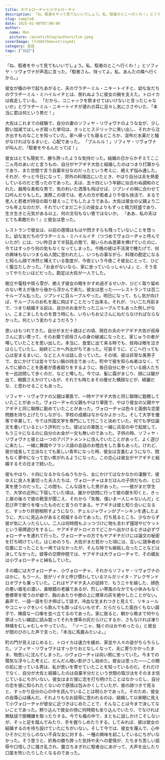 ```yaml
---
title: 大ヴォローヂャと小ヴォローヂャ
description: 「ね、馭者をやって見てもいいでしょう。私、馭者のとこへ行くわ！」とソフィヤ・リヴォヴナが声高に言った
slug: sample8
date: 2025-01-08T07:00:00
author:
  name: Mon
  picture: /assets/blog/authors/tim.jpeg
coverImage: l7v6bktbmevxtrinym4i
category: 昔話
tags: ["日記"]
---
```


「ね、馭者をやって見てもいいでしょう。私、馭者のとこへ行くわ！」とソフィヤ・リヴォヴナが声高に言った、「馭者さん、待ってよ。私、あんたの隣へ行くから。」

彼女が橇の中で起ちあがると、夫のヴラヂーミル・ニキートイチと、幼な友だちのヴラヂーミル・ミハイルイチとは、倒れぬように彼女の腕を支えた。トロイカは疾走している。
「だから、コニャックを飲ませてはいけないと言ったじゃないか」とヴラヂーミル・ニキートイチが連れの耳に忌々し気にささやいた、「本当に君は何という男だ！」

大佐はこれまでの経験で、自分の妻のソフィヤ・リヴォヴナのような女が、少し酔い加減ではしゃぎ廻った挙句は、きっとヒステリックに笑い出し、それから泣き出すものなことを知っていた。家へ帰っても寝るどころか、湿布だ水薬だと騒がなければなるまいと、心配であった。
「ブルルル！」ソフィヤ・リヴォヴナが叫んだ、「馭者をやるんだってば！」

彼女はとても陽気で、勝ち誇ったような気持だった。結婚の日からかぞえてここ二ヵ月のあいだと言うもの、自分がヤアギチ大佐と結婚したのはつまり打算からであり、また世間で言う自棄半分なのだったという考えに、絶えず悩み通した。それが、やっと今日になって、郊外の料理店にいたとき、やはり自分は夫を熱愛しているのだと悟ったのであった。夫は、五十四という年齢に似合わぬ調和のとれた、器用な柔和な男で、気の利いた洒落も飛ばせば、ジプシイの唄に合わせて口吟んだりもした。実際この頃では、老人の方が若者より千倍も快活で、まるで老人と若者が持役の取り替えっこでもしたようである。大佐は彼女の父親より二つも年上なのだが、それでいてまだ二十三の彼女よりもずっと精力旺盛であり、生き生きと元気がある以上、何の文句もない筈ではないか。
『ああ、私の夫はとても素敵だわ！』と彼女は思った。

レストランで彼女は、以前の感情はもはや閃きすらも残っていないことを悟った。幼な友だちのヴラヂーミル・ミハイルイチ（つづめてヴォローヂャと呼んでいたが）には、つい昨日まで半狂乱の態で、報いられぬ思慕を捧げていたのに、今ではすっかり何の気もなくなってしまった。今晩の彼は不活溌で睡たげで、何の興味もないつまらぬ人間に思われたし、いつもの事ながら、料理の勘定になると知らん顔で冷然と構えている態度が、今夜という今夜こそ彼女にとって、ひどく腹立たしかった。「お金がないなら、家に坐っていらっしゃいよ」と、そう言ってやりたいほどだった。勘定は大佐が一人でした。

樹立や電柱や斑ら雪が、絶えず彼女の眼をかすめ過ぎるせいか、ひどく取り留めのない考えが後から後から浮かんで来た。彼女は思った――レストランでは百二十ルーブル払った。ジプシイに百ルーブルやった。明日になって、もし気が向けば、千ルーブルのお札を風に飛ばすことだって出来る。それが、つい二た月前まで、つまり結婚する前は、自分のお金がたった三ルーブルでもあった例しがない。こまごましたものを買う時にも、いちいちお父さんにねだらなければならなかった。何という変わりようだろう！

思いはもつれてきた。自分がまだ十歳ほどの頃、現在の夫のヤアギチ大佐が叔母さんに言い寄って、そのお蔭で叔母さんの身の破滅になったと、家じゅうの者が噂していたことを思い出した。本当に、食堂に出て来る時でも、叔母は眼を泣きはらしていたし、始終どこかへ外出がちであった。可哀そうに、どこへ行っても心は安まるまいに、などと人々は話し合っていた。その頃、彼は非常な美男子で、女にかけては並々でない腕の持主であった。町中で彼を知らぬ者はなく、てんでに彼のことを医者が患者廻りをするように、毎日自分に参っている婦人たちを一巡訪問して歩くのだ、などと噂した。今では、髪に霜がまじり、顔には皺が出て、眼鏡さえかけているが、それでも時たまその痩せた横顔などが、綺麗だな、と思わせることもあった。

ソフィヤ・リヴォヴナの父親は軍医で、一時ヤアギチ大佐と同じ聯隊に勤務していたことがあった。ヴォローヂャの父親もやはり軍医で、やはり彼女の父親やヤアギチと同じ聯隊に勤めていたことがあった。ヴォローヂャは色々と面倒な恋愛問題を持ち上げたりしながら、学校の成績はなかなかよかった。そして大学を優等で卒業して、今では外国文学を専門にして行こうと決めていた。何でも学位論文を書いているという評判だった。彼は父の軍医と一緒に兵営の中で起居して、もう三十になるのに自分のお金が一文も無いのであった。子供の時、ソフィヤ・リヴォヴナと彼とは一つのアパアトメントに住んでいたことがあって、よく遊びに来たし、一緒に舞踏やフランス語の会話のお稽古をした事もあった。けれど、彼が成長して立派なとても美しい青年になった時、彼女は含羞むようになり、間もなく夢中になって恋い焦がれるようになった。この恋心は彼女がヤアギチと結婚するその日まで続いた。

彼もやはり、十四になるかならぬうちから、女にかけてはなかなかの凄腕で、彼ゆえに良人を裏切った夫人たちは、ヴォローヂャはまだほんの子供だもの、と口実を使うのだった。この間も、こんな話をした男があった。――彼がまだ学生で、大学の近所に下宿していた頃は、誰かが訪問に行って彼の扉を叩くと、きっと扉の後ろで彼の靴音が聞こえ、それから「失敬、僕いま一人じゃないんだ」と忍び声で断りを喰ったものだと言うのである。ヤアギチは彼と知り合いになると、すっかり肝胆相照すようになり、ヂェルジャヴィンがプーシキンを遇したように、大いに見込みがあると祝福するのであった。打ち見るところ、少なからず彼が気に入ったらしい。二人は何時間もぶっつづけに物も言わず撞球やピケットという骨牌遊びをするし、ヤアギチがトロイカでどこかへ出かけるときは必ずヴォローヂャを連れて行った。ヴォローヂャの方でもヤアギチだけには論文の秘密を打ち明けていた。はじめのうち、大佐がまだ若かった頃には、互いに競争者の位置に立ったことも一再ではなかったが、そんな時でも嫉妬し合ったことなどは決してなかった。彼等の交際仲間では、ヤアギチは大ヴォローヂャで、その親友は小ヴォローヂャと綽名していた。

その橇には大ヴォローヂャ、小ヴォローヂャ、それからソフィヤ・リヴォヴナのほかに、もう一人、皆がリイタと呼び慣わしているマルガリイタ・アレクサンドロオヴナも乗っていた。これはヤアギチ夫人の従姉で、もう三十を越した、顔色の悪い眉毛の濃い、鼻眼鏡の老嬢であるが、烈しい寒風のなかでも小休みもなく巻煙草を喫うのが癖で、胸のあたりや膝の上に煙草の灰を絶やしたことがない。鼻声で、一語一語を引き伸ばして話す。冷血な生まれつきと見えて、リキュールやコニャックをいくら飲んでも酔っぱらいもせず、だらだらした面白くもない調子で、陳腐な一口噺を並べ立てるのであった。家に居ると、朝から晩まで何やら厚ぼったい雑誌に読み耽ってそれを煙草の灰だらけにするか、さもなければ凍り林檎をむしゃむしゃやっていた。
「ソーニャ、騒ぐのはおやめったら」と彼女が間のびのした声で言った、「本当に馬鹿みたいよ。」

町の門が見えはじめると、トロイカは速力を緩め、家並や人々の姿がちらちらした。ソフィヤ・リヴォヴナはすっかりおとなしくなって、夫に寄りかかったまま、物思いに沈んでしまった。小ヴォローヂャは向い側に坐っていた。今までの陽気な浮々した考えに、だんだん暗い影がさし始めた。彼女は思った――この眼の前に坐っている男は、私が思いを寄せていたことを知っているのだ。それだけでなく、自分が大佐と結婚したのは自棄半分だという世間の取沙汰をそのまま信じているにちがいない。彼女はまだ彼に恋を打ち明けたことはなかったし、自分の恋を彼に知られたくないので感情は包みかくしていたが、彼の顔つきで見ると、すっかり自分の心の中を読んでいることは明らかであった。そのため、彼女の自尊心は痛んだ。それよりもなお屈辱に思われるのは、結婚して以来眼に見えて小ヴォローヂャが彼女に近づきはじめたことで、そんなことは今まで決してないことであった。黙り込んで彼女の傍に何時間も坐り込んでいたり、でなければ無駄話で御機嫌を取ったりする。今でも橇の中で、まともに話しかけこそしないが、そっと足を踏んでみたり、手を握りしめたりする。してみれば、彼は彼女の結婚するのを待ち設けていたにちがいない。そして今では、彼女を蔑んで、心中ひそかにだらしのない不貞な女に対する、一種の興味を起こしているにちがいなかった。そう思うと、折角の勝ち誇った気持や夫への愛情が、たちまち苦しい屈辱や口惜しさに掻き乱され、腹立ちまぎれに馭者台にあがって、大声を出したり口笛を吹いたりしたくなるのであった。
